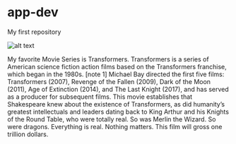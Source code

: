 # app-dev
My first repository

![alt text](https://freepngimg.com/thumb/transformers/27390-8-transformers-autobot-photos.png)

My favorite Movie Series is Transformers. Transformers is a series of American science fiction action films based on the Transformers franchise, which began in the 1980s. [note 1] Michael Bay directed the first five films: Transformers (2007), Revenge of the Fallen (2009), Dark of the Moon (2011), Age of Extinction (2014), and The Last Knight (2017), and has served as a producer for subsequent films. This movie establishes that Shakespeare knew about the existence of Transformers, as did humanity’s greatest intellectuals and leaders dating back to King Arthur and his Knights of the Round Table, who were totally real. So was Merlin the Wizard. So were dragons. Everything is real. Nothing matters. This film will gross one trillion dollars.

